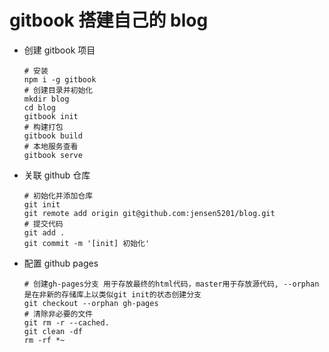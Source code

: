 # gitbook 搭建自己的 blog

- 创建 gitbook 项目

  ```shell
  # 安装
  npm i -g gitbook
  # 创建目录并初始化
  mkdir blog
  cd blog
  gitbook init
  # 构建打包
  gitbook build
  # 本地服务查看
  gitbook serve
  ```

- 关联 github 仓库

  ```shell
  # 初始化并添加仓库
  git init
  git remote add origin git@github.com:jensen5201/blog.git
  # 提交代码
  git add .
  git commit -m '[init] 初始化'
  ```

- 配置 github pages

  ```shell
  # 创建gh-pages分支 用于存放最终的html代码，master用于存放源代码, --orphan是在非新的存储库上以类似git init的状态创建分支
  git checkout --orphan gh-pages
  # 清除非必要的文件
  git rm -r --cached.
  git clean -df
  rm -rf *~
  ```
